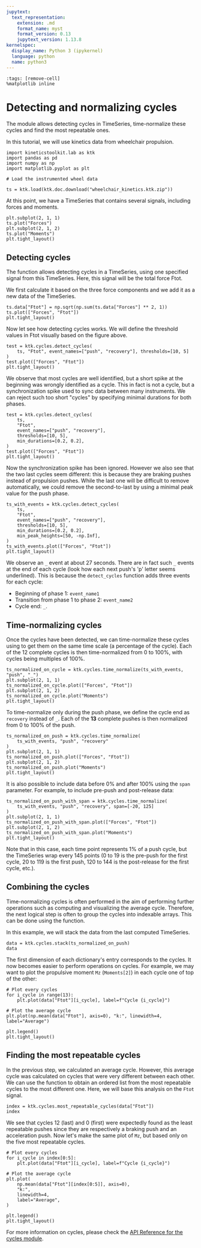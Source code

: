```yaml
---
jupytext:
  text_representation:
    extension: .md
    format_name: myst
    format_version: 0.13
    jupytext_version: 1.13.8
kernelspec:
  display_name: Python 3 (ipykernel)
  language: python
  name: python3
---
```


```{code-cell} ipython3
:tags: [remove-cell]
%matplotlib inline
```

# Detecting and normalizing cycles

The [](api/ktk.cycles.rst) module allows detecting cycles in TimeSeries, time-normalize these cycles and find the most repeatable ones.

In this tutorial, we will use kinetics data from wheelchair propulsion.

```{code-cell} ipython3
import kineticstoolkit.lab as ktk
import pandas as pd
import numpy as np
import matplotlib.pyplot as plt

# Load the instrumented wheel data

ts = ktk.load(ktk.doc.download("wheelchair_kinetics.ktk.zip"))
```

At this point, we have a TimeSeries that contains several signals, including forces and moments.

```{code-cell} ipython3
plt.subplot(2, 1, 1)
ts.plot("Forces")
plt.subplot(2, 1, 2)
ts.plot("Moments")
plt.tight_layout()
```

## Detecting cycles

The [](api/ktk.cycles.detect_cycles.rst) function allows detecting cycles in a TimeSeries, using one specified signal from this TimeSeries. Here, this signal will be the total force Ftot.

We first calculate it based on the three force components and we add it as a new data of the TimeSeries.

```{code-cell} ipython3
ts.data["Ftot"] = np.sqrt(np.sum(ts.data["Forces"] ** 2, 1))
ts.plot(["Forces", "Ftot"])
plt.tight_layout()
```

Now let see how detecting cycles works. We will define the threshold values in Ftot visually based on the figure above.

```{code-cell} ipython3
test = ktk.cycles.detect_cycles(
    ts, "Ftot", event_names=["push", "recovery"], thresholds=[10, 5]
)
test.plot(["Forces", "Ftot"])
plt.tight_layout()
```

We observe that most cycles are well identified, but a short spike at the beginning was wrongly identified as a cycle. This in fact is not a cycle, but a synchronization spike used to sync data between many instruments. We can reject such too short "cycles" by specifying minimal durations for both phases.

```{code-cell} ipython3
test = ktk.cycles.detect_cycles(
    ts,
    "Ftot",
    event_names=["push", "recovery"],
    thresholds=[10, 5],
    min_durations=[0.2, 0.2],
)
test.plot(["Forces", "Ftot"])
plt.tight_layout()
```

Now the synchronization spike has been ignored. However we also see that the two last cycles seem different: this is because they are braking pushes instead of propulsion pushes. While the last one will be difficult to remove automatically, we could remove the second-to-last by using a minimal peak value for the push phase.

```{code-cell} ipython3
ts_with_events = ktk.cycles.detect_cycles(
    ts,
    "Ftot",
    event_names=["push", "recovery"],
    thresholds=[10, 5],
    min_durations=[0.2, 0.2],
    min_peak_heights=[50, -np.Inf],
)
ts_with_events.plot(["Forces", "Ftot"])
plt.tight_layout()
```

We observe an `_` event at about 27 seconds. There are in fact such `_` events at the end of each cycle (look how each next push's 'p' letter seems underlined). This is because the `detect_cycles` function adds three events for each cycle:

- Beginning of phase 1: `event_name1`
- Transition from phase 1 to phase 2: `event_name2`
- Cycle end: `_`.

## Time-normalizing cycles

Once the cycles have been detected, we can time-normalize these cycles using [](api/ktk.cycles.time_normalize.rst) to get them on the same time scale (a percentage of the cycle). Each of the 12 complete cycles is then time-normalized from 0 to 100%, with cycles being multiples of 100%.

```{code-cell} ipython3
ts_normalized_on_cycle = ktk.cycles.time_normalize(ts_with_events, "push", "_")
plt.subplot(2, 1, 1)
ts_normalized_on_cycle.plot(["Forces", "Ftot"])
plt.subplot(2, 1, 2)
ts_normalized_on_cycle.plot("Moments")
plt.tight_layout()
```

To time-normalize only during the push phase, we define the cycle end as `recovery` instead of `_`. Each of the **13** complete pushes is then normalized from 0 to 100% of the push.

```{code-cell} ipython3
ts_normalized_on_push = ktk.cycles.time_normalize(
    ts_with_events, "push", "recovery"
)
plt.subplot(2, 1, 1)
ts_normalized_on_push.plot(["Forces", "Ftot"])
plt.subplot(2, 1, 2)
ts_normalized_on_push.plot("Moments")
plt.tight_layout()
```

It is also possible to include data before 0% and after 100% using the `span` parameter. For example, to include pre-push and post-release data:

```{code-cell} ipython3
ts_normalized_on_push_with_span = ktk.cycles.time_normalize(
    ts_with_events, "push", "recovery", span=[-20, 125]
)
plt.subplot(2, 1, 1)
ts_normalized_on_push_with_span.plot(["Forces", "Ftot"])
plt.subplot(2, 1, 2)
ts_normalized_on_push_with_span.plot("Moments")
plt.tight_layout()
```

Note that in this case, each time point represents 1% of a push cycle, but the TimeSeries wrap every 145 points (0 to 19 is the pre-push for the first cycle, 20 to 119 is the first push, 120 to 144 is the post-release for the first cycle, etc.).

## Combining the cycles

Time-normalizing cycles is often performed in the aim of performing further operations such as computing and visualizing the average cycle. Therefore, the next logical step is often to group the cycles into indexable arrays. This can be done using the [](api/ktk.cycles.stack.rst) function.

In this example, we will stack the data from the last computed TimeSeries.

```{code-cell} ipython3
data = ktk.cycles.stack(ts_normalized_on_push)
data
```

The first dimension of each dictionary's entry corresponds to the cycles. It now becomes easier to perform operations on cycles. For example, we may want to plot the propulsive moment `Mz` (`Moments[2]`) in each cycle one of top of the other:

```{code-cell} ipython3
# Plot every cycles
for i_cycle in range(13):
    plt.plot(data["Ftot"][i_cycle], label=f"Cycle {i_cycle}")

# Plot the average cycle
plt.plot(np.mean(data["Ftot"], axis=0), "k:", linewidth=4, label="Average")

plt.legend()
plt.tight_layout()
```

## Finding the most repeatable cycles

In the previous step, we calculated an average cycle. However, this average cycle was calculated on cycles that were very different between each other. We can use the [](api/ktk.cycles.most_repeatable_cycles.rst) function to obtain an ordered list from the most repeatable cycles to the most different one. Here, we will base this analysis on the `Ftot` signal.

```{code-cell} ipython3
index = ktk.cycles.most_repeatable_cycles(data["Ftot"])
index
```

We see that cycles 12 (last) and 0 (first) were expectedly found as the least repeatable pushes since they are respectively a braking push and an acceleration push. Now let's make the same plot of `Mz`, but based only on the five most repeatable cycles.

```{code-cell} ipython3
# Plot every cycles
for i_cycle in index[0:5]:
    plt.plot(data["Ftot"][i_cycle], label=f"Cycle {i_cycle}")

# Plot the average cycle
plt.plot(
    np.mean(data["Ftot"][index[0:5]], axis=0),
    "k:",
    linewidth=4,
    label="Average",
)

plt.legend()
plt.tight_layout()
```

For more information on cycles, please check the [API Reference for the cycles module](api/ktk.cycles.rst).
